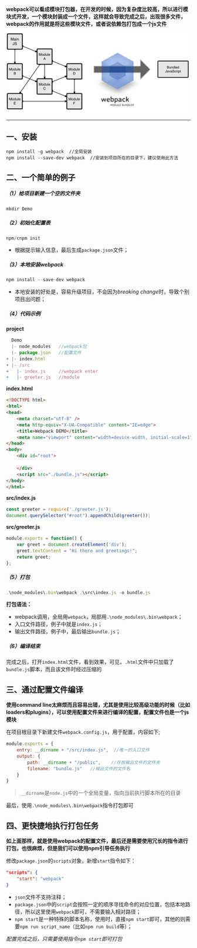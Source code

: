 **webpack可以看成模块打包器，在开发的时候，因为复杂度比较高，所以进行模块式开发，一个模块封装成一个文件，这样就会导致完成之后，出现很多文件，webpack的作用就是将这些模块文件，或者说依赖包打包成一个js文件**

![webpack](webpack.png)

------

## 一、安装

```
npm install -g webpack	//全局安装
npm install --save-dev webpack	//安装到项目所在的目录下，建议使用此方法
```

## 二、一个简单的例子

##### （1）给项目新建一个空的文件夹

```js
mkdir Demo
```

##### （2）初始化配置表

```js
npm/cnpm init
```

- 根据提示输入信息，最后生成`package.json`文件；

##### （3）本地安装webpack

```js
npm install --save-dev webpack
```

- 本地安装的好处是，容易升级项目，不会因为*breaking change*时，导致个别项目出问题；

##### （4）代码示例

**project**

```js
  Demo
  |- node_modules	//webpack包
  |- package.json	//配置文件
+ |- index.html
+ |- /src
+   |- index.js		//webpack enter
+   |- greeter.js	//module
```

**index.html**

```html
<!DOCTYPE html>
<html>
<head>
    <meta charset="utf-8" />
    <meta http-equiv="X-UA-Compatible" content="IE=edge">
    <title>Webpack DEMO</title>
    <meta name="viewport" content="width=device-width, initial-scale=1">
</head>
<body>
    <div id="root">

    </div>
    <script src="./bundle.js"></script>
</body>
</html>
```

**src/index.js**

```js
const greeter = require('./greeter.js');
document.querySelector("#root").appendChild(greeter());
```

**src/greeter.js**

```js
module.exports = function() {
    var greet = document.createElement('div');
    greet.textContent = "Hi there and greetings!";
	return greet;
};
```

##### （5）打包

```js
.\node_modules\.bin\webpack .\src\index.js -o bundle.js
```

**打包语法：**

- webpack调用，全局用`webpack`，局部用`.\node_modules\.bin\webpack`；
- 入口文件路径，例子中就是`index.js`；
- 输出文件路径，例子中，最后输出`bundle.js`；

##### （6）编译结束

完成之后，打开`index.html`文件，看到效果，可见，`.html`文件中只加载了`bundle.js`脚本，而且该文件时经过压缩的

## 三、通过配置文件编译

**使用command line太麻烦而且容易出错，尤其是使用比较高级功能的时候（比如loaders和plugins），可以使用配置文件来进行编译的配置，配置文件也是一个js模块**

在项目根目录下新建文件`webpack.config.js`，用于配置，内容如下;

```js
module.exports = {
    entry: __dirname + "/src/index.js",  //唯一的入口文件
    output: {
        path: __dirname + "/public",    //存放输出文件的文件夹
        filename: "bundle.js"   //输出文件的文件名
    }
}
```

> `__dirname`是`node.js`中的一个全局变量，指向当前执行脚本所在的目录

最后，使用`.\node_modules\.bin\webpack`指令打包即可

## 四、更快捷地执行打包任务

**如上面那样，就是使用webpack的配置文件，最后还是需要使用冗长的指令进行打包，也很麻烦，但是我们可以使用npm引导任务执行**

修改`package.json`的`scripts`对象，新增`start`指令如下：

```json
"scripts": {
    "start": "webpack"
}
```

- `json`文件不支持注释；
- `package.json`中的`script`会按照一定的顺序寻找命令的对应位置，包括本地路径，所以这里使用`webpack`即可，不需要输入相对路径；
- `npm start`是一种特殊的脚本名称，使用时，直接`npm start`即可，其他的则需要`npm run script_name`（比如`npm run build`等）；

**配置完成之后，只需要使用指令*`npm start`*即可打包**

